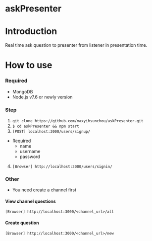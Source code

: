 # askPresenter
# Introduction
Real time ask question to presenter from listener in presentation time.
# How to use
### Required
+ MongoDB
+ Node.js v7.6 or newly version

### Step
1. ```git clone https://github.com/maxyihsunchou/askPresenter.git```<br />
2. ```$ cd askPresenter && npm start``` <br />
3. ```[POST] localhost:3000/users/signup/```<br />
+ Required
  - name
  - username
  - password
4. ```[Browser] http://localhost:3000/users/signin/```

### Other
+ You need create a channel first
#### View channel questions
```[Browser] http://localhost:3000/<channel_url>/all```
<br />
#### Create question
```[Browser] http://localhost:3000/<channel_url>/new```
